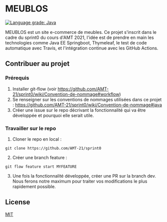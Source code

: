 # MEUBLOS

[![Language grade: Java](https://img.shields.io/lgtm/grade/java/g/AMT-21/sprint0.svg?logo=lgtm&logoWidth=18)](https://lgtm.com/projects/g/AMT-21/sprint0/context:java)

MEUBLOS est un site e-commerce de meubles. Ce projet s'inscrit dans le cadre du sprint0 du cours d'AMT 2021, l'idée est de prendre en main les technologies comme Java EE Springboot, Thymeleaf, le test de code automatique avec Travis, et l'intégration continue avec les GitHub Actions.

## Contribuer au projet

### Prérequis

1. Installer git-flow (voir https://github.com/AMT-21/sprint0/wiki/Convention-de-nommage#workflow)
2. Se renseigner sur les conventions de nommages utilisées dans ce projet : https://github.com/AMT-21/sprint0/wiki/Convention-de-nommage#java
3. Créer une issue sur le repo décrivant la fonctionnalité qui va être développée et pourquoi elle serait utile.

### Travailler sur le repo
1. Cloner le repo en local :
```
git clone https://github.com/AMT-21/sprint0
```
2. Créer une branch feature :
```
git flow feature start MYFEATURE 
```
3. Une fois la fonctionnalité développée, créer une PR sur la branch dev. Nous ferons notre maximum pour traiter vos modifications le plus rapidement possible.

## License
[MIT](https://choosealicense.com/licenses/mit/)




